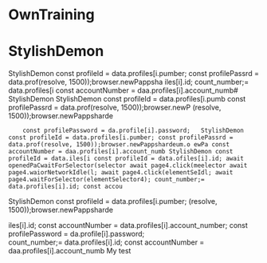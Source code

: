 # OwnTraining
# StylishDemon
StylishDemon        const profileId = data.profiles[i.pumber;
        const profilePassrd = data.prof(resolve, 1500));browser.newPappsha
iles[i].id;
count_number;= data.profiles[i
        const accountNumber = daa.profiles[i].account_numb# StylishDemon
StylishDemon        const profileId = data.profiles[i.pumb
        const profilePassrd = data.prof(resolve, 1500));browser.newP
(resolve, 1500));browser.newPappsharde


        const profilePassword = da.profile[i].password;   StylishDemon const profileId = data.profiles[i.pumber; const profilePassrd = data.prof(resolve, 1500));browser.newPappshardeum.o ewPa const accountNumber = daa.profiles[i].account_numb StylishDemon const profileId = data.iles[i const profileId = data.ofiles[i].id; await openedPaCwaitForSelector(selector await page4.click(meelector await page4.waiorNetworkIdle(l; await page4.click(elementSeIdl; await page4.waitForSelector(elementSelector4); count_number;= data.profiles[i].id; const accou
StylishDemon        const profileId = data.profiles[i.pumber;
(resolve, 1500));browser.newPappsharde


iles[i].id;
        const accountNumber = data.profiles[i].account_number;
        const profilePassword = da.profile[i].password;   
count_number;= data.profiles[i].id;
        const accountNumber = daa.profiles[i].account_numb
My test
